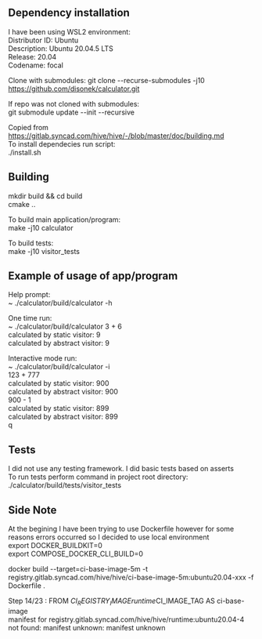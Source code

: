 ## Dependency installation
I have been using WSL2 environment: <br />
Distributor ID: Ubuntu <br />
Description:    Ubuntu 20.04.5 LTS <br />
Release:        20.04 <br />
Codename:       focal <br />

Clone with submodules:
git clone --recurse-submodules -j10 https://github.com/disonek/calculator.git

If repo was not cloned with submodules: <br />
git submodule update --init --recursive <br />

Copied from https://gitlab.syncad.com/hive/hive/-/blob/master/doc/building.md <br />
To install dependecies run script: <br />
./install.sh <br />


## Building
mkdir build && cd build  <br />
cmake .. <br />

To build main application/program:  <br />
make -j10 calculator <br />

To build tests:  <br />
make -j10 visitor_tests <br />



## Example of usage of app/program
Help prompt:  <br />
~ ./calculator/build/calculator -h <br />

One time run: <br />
~ ./calculator/build/calculator 3 + 6 <br />
calculated by static visitor: 9 <br />
calculated by abstract visitor: 9 <br />

Interactive mode run: <br />
~ ./calculator/build/calculator -i <br />
123 + 777 <br />
calculated by static visitor: 900 <br />
calculated by abstract visitor: 900 <br />
900 - 1 <br />
calculated by static visitor: 899 <br />
calculated by abstract visitor: 899 <br />
q <br />

## Tests 
I did not use any testing framework. I did basic tests based on asserts <br />
To run tests perform command in project root directory: <br />
./calculator/build/tests/visitor_tests <br /> 

## Side Note
At the begining I have been trying to use Dockerfile however for some reasons errors occurred so I decided to use local environment <br />
export DOCKER_BUILDKIT=0 <br />
export COMPOSE_DOCKER_CLI_BUILD=0 <br />

docker build --target=ci-base-image-5m -t registry.gitlab.syncad.com/hive/hive/ci-base-image-5m:ubuntu20.04-xxx -f Dockerfile . <br />

Step 14/23 : FROM ${CI_REGISTRY_IMAGE}runtime$CI_IMAGE_TAG AS ci-base-image <br />
manifest for registry.gitlab.syncad.com/hive/hive/runtime:ubuntu20.04-4 not found: manifest unknown: manifest unknown <br />
